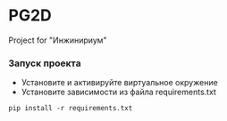# PG2D
Project for "Инжинириум" 
### Запуск проекта 
- Установите и активируйте виртуальное окружение
- Установите зависимости из файла requirements.txt
```
pip install -r requirements.txt
``` 
